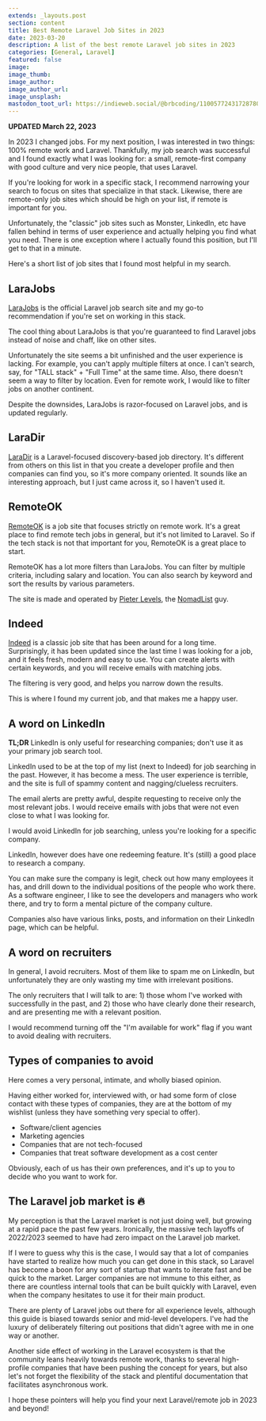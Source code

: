 ```yaml
---
extends: _layouts.post
section: content
title: Best Remote Laravel Job Sites in 2023
date: 2023-03-20
description: A list of the best remote Laravel job sites in 2023
categories: [General, Laravel]
featured: false
image:
image_thumb:
image_author:
image_author_url:
image_unsplash:
mastodon_toot_url: https://indieweb.social/@brbcoding/110057724317287801
---
```


**UPDATED March 22, 2023**

In 2023 I changed jobs. For my next position, I was interested in two things: 100% remote work and Laravel. Thankfully, my job search was successful and I found exactly what I was looking for: a small, remote-first company with good culture and very nice people, that uses Laravel.

If you're looking for work in a specific stack, I recommend narrowing your search to focus on sites that specialize in that stack. Likewise, there are remote-only job sites which should be high on your list, if remote is important for you.

Unfortunately, the "classic" job sites such as Monster, LinkedIn, etc have fallen behind in terms of user experience and actually helping you find what you need. There is one exception where I actually found this position, but I'll get to that in a minute.

Here's a short list of job sites that I found most helpful in my search.

## LaraJobs

[LaraJobs](https://larajobs.com/) is the official Laravel job search site and my go-to recommendation if you're set on working in this stack.

The cool thing about LaraJobs is that you're guaranteed to find Laravel jobs instead of noise and chaff, like on other sites.

Unfortunately the site seems a bit unfinished and the user experience is lacking. For example, you can't apply multiple filters at once. I can't search, say, for "TALL stack" + "Full Time" at the same time. Also, there doesn't seem a way to filter by location. Even for remote work, I would like to filter jobs on another continent.

Despite the downsides, LaraJobs is razor-focused on Laravel jobs, and is updated regularly.

## LaraDir

[LaraDir](https://laradir.com/) is a Laravel-focused discovery-based job directory. It's different from others on this list in that you create a developer profile and then companies can find you, so it's more company oriented. It sounds like an interesting approach, but I just came across it, so I haven't used it.

## RemoteOK

[RemoteOK](https://remoteok.com/) is a job site that focuses strictly on remote work. It's a great place to find remote tech jobs in general, but it's not limited to Laravel. So if the tech stack is not that important for you, RemoteOK is a great place to start.

RemoteOK has a lot more filters than LaraJobs. You can filter by multiple criteria, including salary and location. You can also search by keyword and sort the results by various parameters.

The site is made and operated by [Pieter Levels](https://twitter.com/levelsio), the [NomadList](https://nomadlist.com/) guy.

## Indeed

[Indeed](https://www.indeed.com/) is a classic job site that has been around for a long time. Surprisingly, it has been updated since the last time I was looking for a job, and it feels fresh, modern and easy to use. You can create alerts with certain keywords, and you will receive emails with matching jobs.

The filtering is very good, and helps you narrow down the results.

This is where I found my current job, and that makes me a happy user.

## A word on LinkedIn

**TL;DR** LinkedIn is only useful for researching companies; don't use it as your primary job search tool.

LinkedIn used to be at the top of my list (next to Indeed) for job searching in the past. However, it has become a mess. The user experience is terrible, and the site is full of spammy content and nagging/clueless recruiters.

The email alerts are pretty awful, despite requesting to receive only the most relevant jobs. I would receive emails with jobs that were not even close to what I was looking for.

I would avoid LinkedIn for job searching, unless you're looking for a specific company.

LinkedIn, however does have one redeeming feature. It's (still) a good place to research a company.

You can make sure the company is legit, check out how many employees it has, and drill down to the individual positions of the people who work there. As a software engineer, I like to see the developers and managers who work there, and try to form a mental picture of the company culture.

Companies also have various links, posts, and information on their LinkedIn page, which can be helpful.

## A word on recruiters

In general, I avoid recruiters. Most of them like to spam me on LinkedIn, but unfortunately they are only wasting my time with irrelevant positions.

The only recruiters that I will talk to are: 1) those whom I've worked with successfully in the past, and 2) those who have clearly done their research, and are presenting me with a relevant position.

I would recommend turning off the "I'm available for work" flag if you want to avoid dealing with recruiters.

## Types of companies to avoid

Here comes a very personal, intimate, and wholly biased opinion.

Having either worked for, interviewed with, or had some form of close contact with these types of companies, they are at the bottom of my wishlist (unless they have something very special to offer).

* Software/client agencies
* Marketing agencies
* Companies that are not tech-focused
* Companies that treat software development as a cost center

Obviously, each of us has their own preferences, and it's up to you to decide who you want to work for.

## The Laravel job market is 🔥

My perception is that the Laravel market is not just doing well, but growing at a rapid pace the past few years. Ironically, the massive tech layoffs of 2022/2023 seemed to have had zero impact on the Laravel job market.

If I were to guess why this is the case, I would say that a lot of companies have started to realize how much you can get done in this stack, so Laravel has become a boon for any sort of startup that wants to iterate fast and be quick to the market. Larger companies are not immune to this either, as there are countless internal tools that can be built quickly with Laravel, even when the company hesitates to use it for their main product.

There are plenty of Laravel jobs out there for all experience levels, although this guide is biased towards senior and mid-level developers. I've had the luxury of deliberately filtering out positions that didn't agree with me in one way or another.

Another side effect of working in the Laravel ecosystem is that the community leans heavily towards remote work, thanks to several high-profile companies that have been pushing the concept for years, but also let's not forget the flexibility of the stack and plentiful documentation that facilitates asynchronous work.

I hope these pointers will help you find your next Laravel/remote job in 2023 and beyond!
